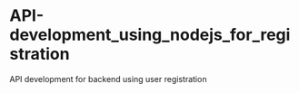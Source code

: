 # API-development_using_nodejs_for_registration
API development for backend using user registration



